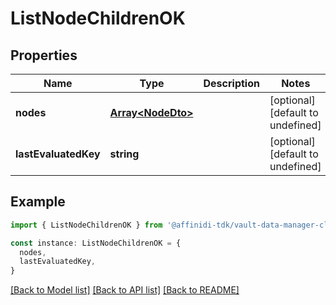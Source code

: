 # ListNodeChildrenOK

## Properties

| Name                 | Type                                   | Description | Notes                             |
| -------------------- | -------------------------------------- | ----------- | --------------------------------- |
| **nodes**            | [**Array&lt;NodeDto&gt;**](NodeDto.md) |             | [optional] [default to undefined] |
| **lastEvaluatedKey** | **string**                             |             | [optional] [default to undefined] |

## Example

```typescript
import { ListNodeChildrenOK } from '@affinidi-tdk/vault-data-manager-client'

const instance: ListNodeChildrenOK = {
  nodes,
  lastEvaluatedKey,
}
```

[[Back to Model list]](../README.md#documentation-for-models) [[Back to API list]](../README.md#documentation-for-api-endpoints) [[Back to README]](../README.md)
